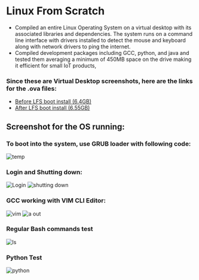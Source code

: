 # Linux From Scratch
- Compiled an entire Linux Operating System on a virtual desktop with its associated libraries and dependencies. The system runs on a command
line interface with drivers installed to detect the mouse and keyboard along with network drivers to ping the internet.
- Compiled development packages including GCC, python, and java and tested them averaging a minimum of 450MB space on the drive making it
efficient for small IoT products,

### Since these are Virtual Desktop screenshots, here are the links for the .ova files:
- <a href="https://drive.google.com/file/d/1Ryn8L0tlnZ-XsnljamqaX9hPq_qijp-7/view?usp=sharing">Before LFS boot install (6.4GB)</a>
- <a href="https://drive.google.com/file/d/1PeKGWWqM7o5jsh_4GmB0FVBBjiCPEx_F/view?usp=sharing">After LFS boot install (6.55GB)</a>

## Screenshot for the OS running:

### To boot into the system, use GRUB loader with following code:
![temp](https://user-images.githubusercontent.com/45897291/190526306-3a9ffe06-7e5a-4d00-8f8a-2577deed902f.png)

### Login and Shutting down:
![Login](https://user-images.githubusercontent.com/45897291/190526300-afbbdfdb-97a7-49d9-8a42-16b1c79d5f28.png)
![shutting down](https://user-images.githubusercontent.com/45897291/190526304-f88ca81a-b40b-4768-840e-4f1d7380beb5.png)

### GCC working with VIM CLI Editor:
![vim](https://user-images.githubusercontent.com/45897291/190526295-5e82d037-af08-444b-a548-b93896860ed8.png)
![a out](https://user-images.githubusercontent.com/45897291/190526299-ffa98fb9-e592-4501-8035-01d7746b504c.png)

### Regular Bash commands test
![ls](https://user-images.githubusercontent.com/45897291/190526301-19e65bc7-fabe-4e2b-ba9e-074b37ca2f62.png)

### Python Test
![python](https://user-images.githubusercontent.com/45897291/190526302-aa0e1c8d-407a-4163-bca5-fd3e54e9b7ee.png)
